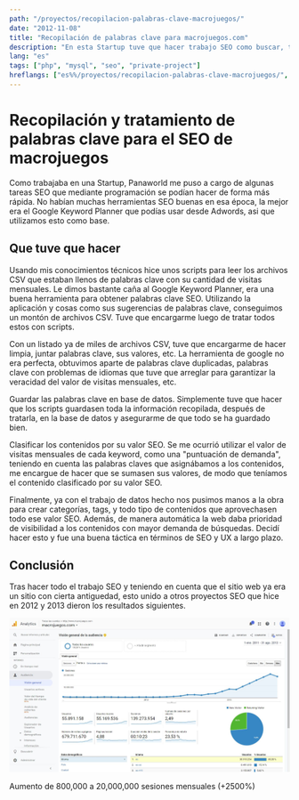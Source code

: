 ```yaml
---
path: "/proyectos/recopilacion-palabras-clave-macrojuegos/"
date: "2012-11-08"
title: "Recopilación de palabras clave para macrojuegos.com"
description: "En esta Startup tuve que hacer trabajo SEO como buscar, tratar y manipular palabras clave para macrojuegos.com. Esto requería habilidades técnicas y SEO."
lang: "es"
tags: ["php", "mysql", "seo", "private-project"]
hreflangs: ["es%%/proyectos/recopilacion-palabras-clave-macrojuegos/", "en%%/en/projects/macrojuegos-keyword-research-and-gathering/"]
---
```

# Recopilación y tratamiento de palabras clave para el SEO de macrojuegos

Como trabajaba en una Startup, Panaworld me puso a cargo de algunas tareas SEO que mediante programación se podían hacer de forma más rápida. No habían muchas herramientas SEO buenas en esa época, la mejor era el Google Keyword Planner que podías usar desde Adwords, asi que utilizamos esto como base.

## Que tuve que hacer

Usando mis conocimientos técnicos hice unos scripts para leer los archivos CSV que estaban llenos de palabras clave con su cantidad de visitas mensuales. Le dimos bastante caña al Google Keyword Planner, era una buena herramienta para obtener palabras clave SEO. Utilizando la aplicación y cosas como sus sugerencias de palabras clave, conseguimos un montón de archivos CSV. Tuve que encargarme luego de tratar todos estos con scripts.

Con un listado ya de miles de archivos CSV, tuve que encargarme de hacer limpia, juntar palabras clave, sus valores, etc. La herramienta de google no era perfecta, obtuvimos aparte de palabras clave duplicadas, palabras clave con problemas de idiomas que tuve que arreglar para garantizar la veracidad del valor de visitas mensuales, etc.

Guardar las palabras clave en base de datos. Simplemente tuve que hacer que los scripts guardasen toda la información recopilada, después de tratarla, en la base de datos y asegurarme de que todo se ha guardado bien.

Clasificar los contenidos por su valor SEO. Se me ocurrió utilizar el valor de visitas mensuales de cada keyword, como una "puntuación de demanda", teniendo en cuenta las palabras claves que asignábamos a los contenidos, me encargue de hacer que se sumasen sus valores, de modo que teníamos el contenido clasificado por su valor SEO.

Finalmente, ya con el trabajo de datos hecho nos pusimos manos a la obra para crear categorías, tags, y todo tipo de contenidos que aprovechasen todo ese valor SEO. Además, de manera automática la web daba prioridad de visibilidad a los contenidos con mayor demanda de búsquedas. Decidí hacer esto y fue una buena táctica en términos de SEO y UX a largo plazo.

## Conclusión

Tras hacer todo el trabajo SEO y teniendo en cuenta que el sitio web ya era un sitio con cierta antiguedad, esto unido a otros proyectos SEO que hice en 2012 y 2013 dieron los resultados siguientes.

![resultados seo macrojuegos año 2012 y 2013](macrojuegos-seo-results-2012-2013.jpg)

Aumento de 800,000 a 20,000,000 sesiones mensuales (+2500%)